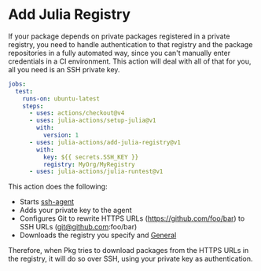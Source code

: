 # Add Julia Registry

If your package depends on private packages registered in a private registry, you need to handle authentication to that registry and the package repositories in a fully automated way, since you can't manually enter credentials in a CI environment.
This action will deal with all of that for you, all you need is an SSH private key.

```yml
jobs:
  test:
    runs-on: ubuntu-latest
    steps:
      - uses: actions/checkout@v4
      - uses: julia-actions/setup-julia@v1
        with:
          version: 1
      - uses: julia-actions/add-julia-registry@v1
        with:
          key: ${{ secrets.SSH_KEY }}
          registry: MyOrg/MyRegistry
      - uses: julia-actions/julia-runtest@v1
```

This action does the following:

- Starts [ssh-agent](https://linux.die.net/man/1/ssh-agent)
- Adds your private key to the agent
- Configures Git to rewrite HTTPS URLs (https://github.com/foo/bar) to SSH URLs (git@github.com:foo/bar)
- Downloads the registry you specify and [General](https://github.com/JuliaRegistries/General)

Therefore, when Pkg tries to download packages from the HTTPS URLs in the registry, it will do so over SSH, using your private key as authentication.
